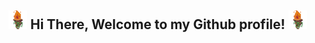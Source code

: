 <h2> <img src="https://github.com/6304673J8/6304673J8/blob/main/dynamic/Torch256x256.gif" width="30"> Hi There, Welcome to my Github profile! <img src="https://github.com/6304673J8/6304673J8/blob/main/dynamic/Torch256x256.gif" width="30"></h2>
<!--
**6304673J8/6304673J8** is a ✨ _special_ ✨ repository because its `README.md` (this file) appears on your GitHub profile.

Here are some ideas to get you started:

- 🔭 I’m currently working on ...
- 🌱 I’m currently learning ...
- 👯 I’m looking to collaborate on ...
- 🤔 I’m looking for help with ...
- 💬 Ask me about ...
- 📫 How to reach me: ...
- 😄 Pronouns: ...
- ⚡ Fun fact: ...
-->
